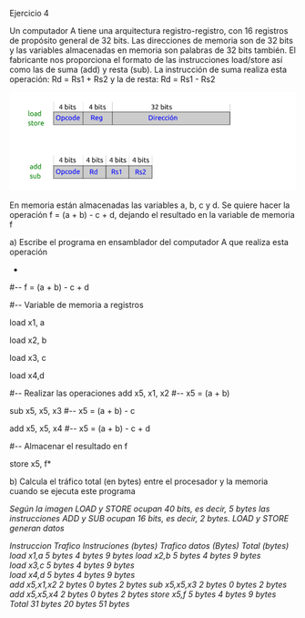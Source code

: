 Ejercicio 4

Un computador A tiene una arquitectura registro-registro, con 16 registros de propósito general de 32 bits. 
Las direcciones de memoria son de 32 bits y las variables almacenadas en memoria son palabras de 32 bits también. 
El fabricante nos proporciona el formato de las instrucciones load/store así como las de suma (add) y resta (sub). 
La instrucción de suma realiza esta operación: Rd = Rs1 + Rs2 y la de resta: Rd = Rs1 - Rs2

![Image text](https://github.com/yolandalillo/2021-2022-ASAII/blob/main/S04/images/ejercicio4.PNG)

En memoria están almacenadas las variables a, b, c y d. Se quiere hacer la operación f = (a + b) - c + d, 
dejando el resultado en la variable de memoria f

a) Escribe el programa en ensamblador del computador A que realiza esta operación

*
#-- f = (a + b) - c + d

#-- Variable de memoria a registros

load x1, a

load x2, b

load x3, c

load x4,d

#-- Realizar las operaciones 
add x5, x1, x2  #-- x5 = (a + b)

sub x5, x5, x3  #-- x5 = (a + b) - c

add x5, x5, x4  #-- x5 = (a + b) - c + d

#-- Almacenar el resultado en f

store x5, f*

b) Calcula el tráfico total (en bytes) entre el procesador y la memoria cuando se ejecuta este programa

*Según la imagen LOAD y STORE ocupan 40 bits, es decir, 5 bytes
las instrucciones ADD y SUB ocupan 16 bits, es decir, 2 bytes. LOAD y STORE generan datos*

*Instruccion	  Trafico Instruciones (bytes)	Trafico datos (Bytes)	Total (bytes)
load x1,a             5 bytes                     4 bytes             9 bytes
load x2,b             5 bytes                     4 bytes             9 bytes          
load x3,c             5 bytes                     4 bytes             9 bytes          
load x4,d             5 bytes                     4 bytes             9 bytes          
add x5,x1,x2          2 bytes                     0 bytes             2 bytes
sub x5,x5,x3          2 bytes                     0 bytes             2 bytes
add x5,x5,x4          2 bytes                     0 bytes             2 bytes
store x5,f            5 bytes                     4 bytes             9 bytes
Total                 31 bytes                    20 bytes            51 bytes*
